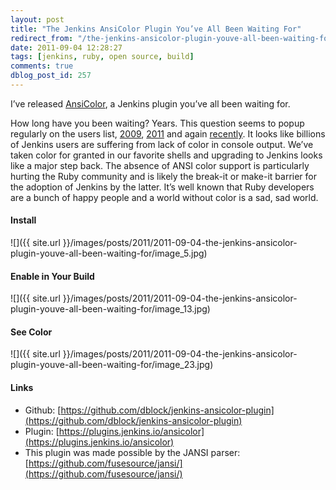 ```yaml
---
layout: post
title: "The Jenkins AnsiColor Plugin You’ve All Been Waiting For"
redirect_from: "/the-jenkins-ansicolor-plugin-youve-all-been-waiting-for/"
date: 2011-09-04 12:28:27
tags: [jenkins, ruby, open source, build]
comments: true
dblog_post_id: 257
---
```

I’ve released [AnsiColor](https://plugins.jenkins.io/ansicolor), a Jenkins plugin you’ve all been waiting for.

How long have you been waiting? Years. This question seems to popup regularly on the users list, [2009](http://jenkins.361315.n4.nabble.com/How-i-can-use-colors-in-output-td955080.html), [2011](http://groups.google.com/group/jenkinsci-users/browse_frm/thread/6c06f6c871353a92/df7fd56ecae7574a?lnk=gst&q=color+console#df7fd56ecae7574a) and again [recently](http://groups.google.com/group/jenkinsci-users/browse_frm/thread/aea4546a612f4bc4/caeca86316136e91?lnk=gst&q=color+console#caeca86316136e91). It looks like billions of Jenkins users are suffering from lack of color in console output. We’ve taken color for granted in our favorite shells and upgrading to Jenkins looks like a major step back. The absence of ANSI color support is particularly hurting the Ruby community and is likely the break-it or make-it barrier for the adoption of Jenkins by the latter. It’s well known that Ruby developers are a bunch of happy people and a world without color is a sad, sad world.

#### Install

![]({{ site.url }}/images/posts/2011/2011-09-04-the-jenkins-ansicolor-plugin-youve-all-been-waiting-for/image_5.jpg)

#### Enable in Your Build

![]({{ site.url }}/images/posts/2011/2011-09-04-the-jenkins-ansicolor-plugin-youve-all-been-waiting-for/image_13.jpg)

#### See Color

![]({{ site.url }}/images/posts/2011/2011-09-04-the-jenkins-ansicolor-plugin-youve-all-been-waiting-for/image_23.jpg)

#### Links

- Github: [https://github.com/dblock/jenkins-ansicolor-plugin](https://github.com/dblock/jenkins-ansicolor-plugin)
- Plugin: [https://plugins.jenkins.io/ansicolor](https://plugins.jenkins.io/ansicolor)
- This plugin was made possible by the JANSI parser: [https://github.com/fusesource/jansi/](https://github.com/fusesource/jansi/)

